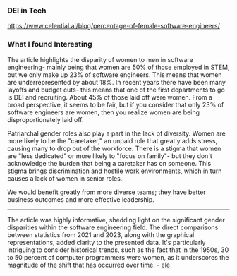 ### DEI in Tech 
https://www.celential.ai/blog/percentage-of-female-software-engineers/

### What I found Interesting

The article highlights the disparity of women to men in software engineering- mainly being that women are 50% of those employed in STEM, but we only make up 23% of software engineers. This means that women are underrepresented by about 18%. In recent years there have been many layoffs and budget cuts- this means that one of the first departments to go is DEI and recruiting. About 45% of those laid off were women. From a broad perspective, it seems to be fair, but if you consider that only 23% of software engineers are women, then you realize women are being disproportionately laid off. 

Patriarchal gender roles also play a part in the lack of diversity. Women are more likely to be the "caretaker," an unpaid role that greatly adds stress, causing many to drop out of the workforce. There is a stigma that women are "less dedicated" or more likely to "focus on family"- but they don't acknowledge the burden that being a caretaker has on someone. This stigma brings discrimination and hostile work environments, which in turn causes a lack of women in senior roles. 

We would benefit greatly from more diverse teams; they have better business outcomes and more effective leadership. 

<hr>

The article was highly informative, shedding light on the significant gender disparities within the software engineering field. The direct comparisons between statistics from 2021 and 2023, along with the graphical representations, added clarity to the presented data. It's particularly intriguing to consider historical trends, such as the fact that in the 1950s, 30 to 50 percent of computer programmers were women, as it underscores the magnitude of the shift that has occurred over time. - [ele](https://github.com/afknero)